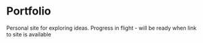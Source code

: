# Portfolio

Personal site for exploring ideas. Progress in flight - will be ready when link to site is available
